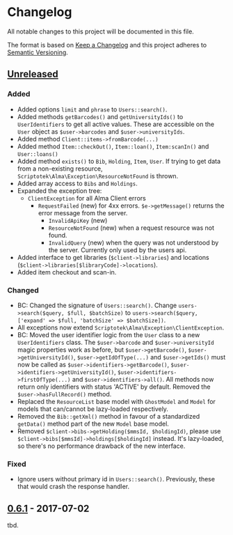 # Changelog
All notable changes to this project will be documented in this file.

The format is based on [Keep a Changelog](http://keepachangelog.com/en/1.0.0/)
and this project adheres to [Semantic Versioning](http://semver.org/spec/v2.0.0.html).


## [Unreleased]

### Added

- Added options `limit` and `phrase` to `Users::search()`.
- Added methods `getBarcodes()` and `getUniversityIds()` to `UserIdentifiers` to get all active values.
  These are accessible on the `User` object as `$user->barcodes` and `$user->universityIds`.
- Added method `Client::items->fromBarcode(...)`
- Added method `Item::checkOut()`, `Item::loan()`, `Item:scanIn()` and `User::loans()`
- Added method `exists()` to `Bib`, `Holding`, `Item`, `User`. If trying to get data from a non-existing
  resource, `Scriptotek\Alma\Exception\ResourceNotFound` is thrown.
- Added array access to `Bibs` and `Holdings`.
- Expanded the exception tree:
  - `ClientException` for all Alma Client errors
    - `RequestFailed` (new) for 4xx errors. `$e->getMessage()` returns the error message from the server.
      - `InvalidApiKey` (new)
      - `ResourceNotFound` (new) when a request resource was not found.
      - `InvalidQuery` (new) when the query was not understood by the server. Currently only used by the users api.
- Added interface to get libraries (`$client->libraries`) and locations (`$client->libraries[$libraryCode]->locations`).
- Added item checkout and scan-in.

### Changed

- BC: Changed the signature of `Users::search()`.
  Change `users->search($query, $full, $batchSize)`
  to `users->search($query, ['expand' => $full, 'batchSize' => $batchSize])`.
- All exceptions now extend `Scriptotek\Alma\Exception\ClientException`.
- BC: Moved the user identifier logic from the `User` class to a new `UserIdentifiers` class.
  The `$user->barcode` and `$user->universityId` magic properties work as before, but
  `$user->getBarcode()`, `$user->getUniversityId()`, `$user->getIdOfType(...)` and `$user->getIds()`
  must now be called as `$user->identifiers->getBarcode()`, `$user->identifiers->getUniversityId()`,
  `$user->identifiers->firstOfType(...)` and `$user->identifiers->all()`.
  All methods now return only identifiers with status 'ACTIVE' by default.
  Removed the `$user->hasFullRecord()` method.
- Replaced the `ResourceList` base model with `GhostModel` and `Model` for models that can/cannot
  be lazy-loaded respectively.
- Removed the `Bib::getXml()` method in favour of a standardized `getData()` method part
  of the new `Model` base model.
- Removed `$client->bibs->getHolding($mmsId, $holdingId)`, please use
  `$client->bibs[$mmsId]->holdings[$holdingId]` instead. It's lazy-loaded, so
  there's no performance drawback of the new interface.


### Fixed

- Ignore users without primary id in `Users::search()`.
  Previously, these that would crash the response handler.

## [0.6.1] - 2017-07-02

tbd.

[Unreleased]: https://github.com/scriptotek/php-marc/compare/v0.6.1...HEAD
[0.6.1]: https://github.com/scriptotek/php-marc/compare/v0.6.0...v0.6.1
